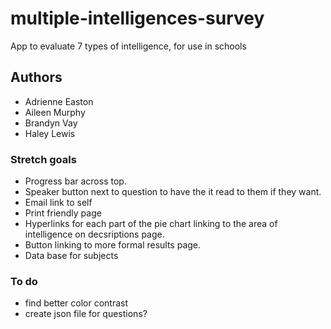# multiple-intelligences-survey
App to evaluate 7 types of intelligence, for use in schools

## Authors
- Adrienne Easton
- Aileen Murphy
- Brandyn Vay
- Haley Lewis

### Stretch goals
- Progress bar across top.
- Speaker button next to question to have the it read to them if they want. 
- Email link to self
- Print friendly page
- Hyperlinks for each part of the pie chart linking to the area of intelligence on decsriptions page.
- Button linking to more formal results page. 
- Data base for subjects

### To do
- find better color contrast
- create json file for questions?
